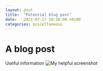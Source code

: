 ```yaml
---
layout: post
title:  "Potential blog post"
date:   2022-07-17 10:38:00 +0100
categories: miscellaneous
---
```

# A blog post

Useful information
![My helpful screenshot](/assets/Epson_15022023143449.jpg)